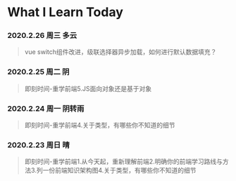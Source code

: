 <!--
 * @Author: 小白龙
 * @Date: 2020-02-23 11:13:20
 * @LastEditTime: 2020-02-26 21:55:18
 * @LastEditors: Please set LastEditors
 * @Description: In User Settings Edit
 * @FilePath: \blog\others\today-learn.md
 -->
 # What I Learn Today

 ### 2020.2.26 周三 多云

> vue switch组件改进，级联选择器异步加载，如何进行默认数据填充？

 ### 2020.2.25 周二 阴

> 即刻时间-重学前端5.JS面向对象还是基于对象

 ### 2020.2.24 周一 阴转雨

 > 即刻时间-重学前端4.关于类型，有哪些你不知道的细节

 ### 2020.2.23 周日 晴

 > 即刻时间-重学前端1.从今天起，重新理解前端2.明确你的前端学习路线与方法3.列一份前端知识架构图4.关于类型，有哪些你不知道的细节
